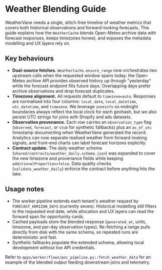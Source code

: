 # Weather Blending Guide

WeatherVane needs a single, stitch-free timeline of weather metrics that covers both
historical observations and forward-looking forecasts. This guide explains how the
`WeatherCache` blends Open-Meteo archive data with forecast responses, keeps timezones
honest, and exposes the metadata modelling and UX layers rely on.

## Key behaviours

- **Dual-source fetches.** `WeatherCache.ensure_range` now orchestrates two upstream
  calls when the requested window spans today: the Open-Meteo archive API provides
  observed history up through "yesterday" while the forecast endpoint fills future
days. Overlapping days prefer archive observations and drop forecast duplicates.
- **Timezone alignment.** All requests default to `timezone=auto`. Responses are
  normalised into four columns: `local_date`, `local_datetime`, `utc_datetime`, and
  `timezone`. We leverage `zoneinfo` so midnight boundaries always reflect the local
  clock for each geohash, but we also persist UTC strings for joins with Shopify and
  ads datasets.
- **Observation provenance.** Each row carries an `observation_type` flag
  (`observed`, `forecast`, or `stub` for synthetic fallbacks) plus an `as_of_utc`
  timestamp documenting when WeatherVane generated the record. Analytics can now
  separate realised weather from forward-looking signals, and front-end charts can
  label forecast horizons explicitly.
- **Contract update.** The daily weather schema (`shared/contracts/weather_daily.schema.json`)
  was expanded to cover the new timezone and provenance fields while keeping
  `additionalProperties=false`. Data quality checks (`validate_weather_daily`) enforce
  the contract before anything hits the lake.

## Usage notes

- The worker pipeline extends each tenant's weather request by
  `FORECAST_HORIZON_DAYS` (currently seven). Historical modelling still filters to the
  requested end date, while allocation and UX layers can read the forward span for
  opportunity cards.
- Cached payloads store the blended response (`generated_at`, units, timezone, and
  per-day observation types). Re-fetching a range pulls directly from disk with the
  same schema, so repeated runs are deterministic and fast.
- Synthetic fallbacks populate the extended schema, allowing local development without
  live API credentials.

Refer to `apps/worker/flows/poc_pipeline.py::fetch_weather_data` for an example of the
blended output feeding downstream joins and telemetry.
